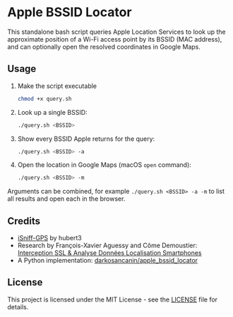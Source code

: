 # Apple BSSID Locator
This standalone bash script queries Apple Location Services to look up the approximate position of a Wi-Fi access point by its BSSID (MAC address), and can optionally open the resolved coordinates in Google Maps.

## Usage
1. Make the script executable
   ```bash
   chmod +x query.sh
   ```
2. Look up a single BSSID:
   ```bash
   ./query.sh <BSSID>
   ```
3. Show every BSSID Apple returns for the query:
   ```bash
   ./query.sh <BSSID> -a
   ```
4. Open the location in Google Maps (macOS `open` command):
   ```bash
   ./query.sh <BSSID> -m
   ```
Arguments can be combined, for example `./query.sh <BSSID> -a -m` to list all results and open each in the browser.

## Credits
- [iSniff-GPS](https://github.com/hubert3/iSniff-GPS) by hubert3
- Research by François-Xavier Aguessy and Côme Demoustier: [Interception SSL & Analyse Données Localisation Smartphones](http://fxaguessy.fr/rapport-pfe-interception-ssl-analyse-donnees-localisation-smartphones/)
- A Python implementation: [darkosancanin/apple_bssid_locator](https://github.com/darkosancanin/apple_bssid_locator)

## License
This project is licensed under the MIT License - see the [LICENSE](LICENSE) file for details.
